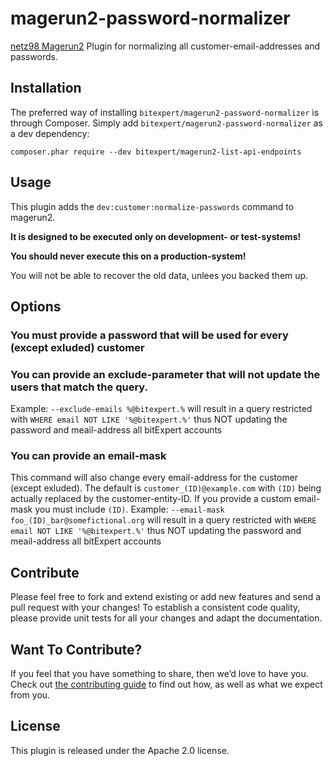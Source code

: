 # magerun2-password-normalizer
[netz98 Magerun2](https://github.com/netz98/n98-magerun2) Plugin for normalizing all customer-email-addresses and passwords.

## Installation

The preferred way of installing `bitexpert/magerun2-password-normalizer` is through Composer.
Simply add `bitexpert/magerun2-password-normalizer` as a dev dependency:

```
composer.phar require --dev bitexpert/magerun2-list-api-endpoints
```

## Usage

This plugin adds the `dev:customer:normalize-passwords` command to magerun2.

**It is designed to be executed only on development- or test-systems!**

**You should never execute this on a production-system!**

You will not be able to recover the old data, unlees you backed them up.

## Options

### You must provide a password that will be used for every (except exluded) customer

### You can provide an exclude-parameter that will not update the users that match the query.

Example: `--exclude-emails %@bitexpert.%` will result in a query restricted with `WHERE email NOT LIKE '%@bitexpert.%'` thus NOT updating the password and meail-address all bitExpert accounts

### You can provide an email-mask

This command will also change every email-address for the customer (except exluded).
The default is `customer_(ID)@example.com` with `(ID)` being actually replaced by the customer-entity-ID. If you provide a custom email-mask you must include `(ID)`.
Example: `--email-mask foo_(ID)_bar@somefictional.org` will result in a query restricted with `WHERE email NOT LIKE '%@bitexpert.%'` thus NOT updating the password and meail-address all bitExpert accounts

## Contribute

Please feel free to fork and extend existing or add new features and send
a pull request with your changes! To establish a consistent code quality,
please provide unit tests for all your changes and adapt the documentation.

## Want To Contribute?

If you feel that you have something to share, then we’d love to have you.
Check out [the contributing guide](CONTRIBUTING.md) to find out how, as
well as what we expect from you.

## License

This plugin is released under the Apache 2.0 license.
